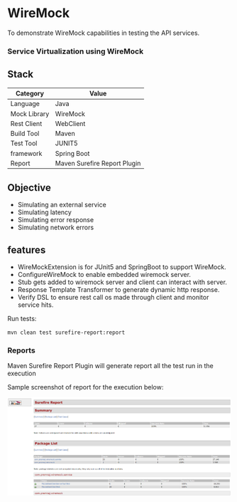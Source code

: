 # WireMock
To demonstrate WireMock capabilities in testing the API services. 

### Service Virtualization using WireMock

## Stack

| Category     | Value                          |
|--------------|--------------------------------|
| Language     | Java                           |
 | Mock Library | WireMock                       |
 | Rest Client  | WebClient                      |
| Build Tool   | Maven                          |
| Test Tool    | JUNIT5                         |  
| framework    | Spring Boot                    |
| Report       | Maven Surefire Report Plugin   | 


## Objective

* Simulating an external service 
* Simulating latency
* Simulating error response
* Simulating network errors

## features
* WireMockExtension is for JUnit5 and SpringBoot to support WireMock.
* ConfigureWireMock to enable embedded wiremock server.
* Stub gets added to wiremock server and client can interact with server.
* Response Template Transformer to generate dynamic http response.
* Verify DSL to ensure rest call os made through client and monitor service hits.


Run tests:
```$xslt
mvn clean test surefire-report:report
```

### Reports
Maven Surefire Report Plugin will generate report all the test run in the execution

Sample screenshot of report for the execution below:

![surefire Report](image/test_report.PNG)